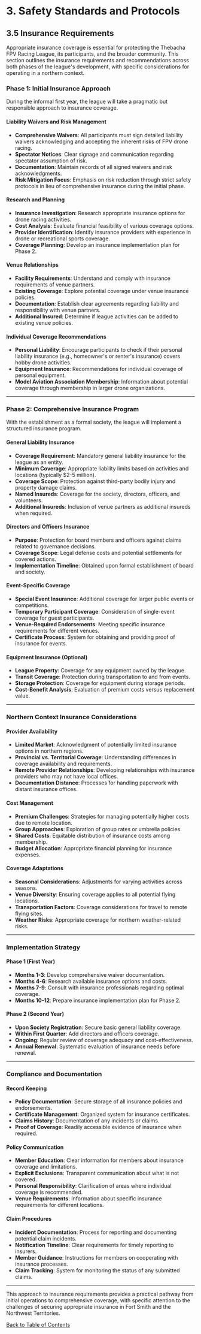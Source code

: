 # 3. Safety Standards and Protocols

## 3.5 Insurance Requirements

Appropriate insurance coverage is essential for protecting the Thebacha FPV Racing League, its participants, and the broader community. This section outlines the insurance requirements and recommendations across both phases of the league's development, with specific considerations for operating in a northern context.

### Phase 1: Initial Insurance Approach

During the informal first year, the league will take a pragmatic but responsible approach to insurance coverage.

#### Liability Waivers and Risk Management

- **Comprehensive Waivers**: All participants must sign detailed liability waivers acknowledging and accepting the inherent risks of FPV drone racing.  
- **Spectator Notices**: Clear signage and communication regarding spectator assumption of risk.  
- **Documentation**: Maintain records of all signed waivers and risk acknowledgments.  
- **Risk Mitigation Focus**: Emphasis on risk reduction through strict safety protocols in lieu of comprehensive insurance during the initial phase.  

#### Research and Planning

- **Insurance Investigation**: Research appropriate insurance options for drone racing activities.  
- **Cost Analysis**: Evaluate financial feasibility of various coverage options.  
- **Provider Identification**: Identify insurance providers with experience in drone or recreational sports coverage.  
- **Coverage Planning**: Develop an insurance implementation plan for Phase 2.  

#### Venue Relationships

- **Facility Requirements**: Understand and comply with insurance requirements of venue partners.  
- **Existing Coverage**: Explore potential coverage under venue insurance policies.  
- **Documentation**: Establish clear agreements regarding liability and responsibility with venue partners.  
- **Additional Insured**: Determine if league activities can be added to existing venue policies.  

#### Individual Coverage Recommendations

- **Personal Liability**: Encourage participants to check if their personal liability insurance (e.g., homeowner's or renter's insurance) covers hobby drone activities.  
- **Equipment Insurance**: Recommendations for individual coverage of personal equipment.  
- **Model Aviation Association Membership**: Information about potential coverage through membership in larger drone organizations.  

---

### Phase 2: Comprehensive Insurance Program

With the establishment as a formal society, the league will implement a structured insurance program.

#### General Liability Insurance

- **Coverage Requirement**: Mandatory general liability insurance for the league as an entity.  
- **Minimum Coverage**: Appropriate liability limits based on activities and locations (typically $2-5 million).  
- **Coverage Scope**: Protection against third-party bodily injury and property damage claims.  
- **Named Insureds**: Coverage for the society, directors, officers, and volunteers.  
- **Additional Insureds**: Inclusion of venue partners as additional insureds when required.  

#### Directors and Officers Insurance

- **Purpose**: Protection for board members and officers against claims related to governance decisions.  
- **Coverage Scope**: Legal defense costs and potential settlements for covered actions.  
- **Implementation Timeline**: Obtained upon formal establishment of board and society.  

#### Event-Specific Coverage

- **Special Event Insurance**: Additional coverage for larger public events or competitions.  
- **Temporary Participant Coverage**: Consideration of single-event coverage for guest participants.  
- **Venue-Required Endorsements**: Meeting specific insurance requirements for different venues.  
- **Certificate Process**: System for obtaining and providing proof of insurance for events.  

#### Equipment Insurance (Optional)

- **League Property**: Coverage for any equipment owned by the league.  
- **Transit Coverage**: Protection during transportation to and from events.  
- **Storage Protection**: Coverage for equipment during storage periods.  
- **Cost-Benefit Analysis**: Evaluation of premium costs versus replacement value.  

---

### Northern Context Insurance Considerations

#### Provider Availability

- **Limited Market**: Acknowledgment of potentially limited insurance options in northern regions.  
- **Provincial vs. Territorial Coverage**: Understanding differences in coverage availability and requirements.  
- **Remote Provider Relationships**: Developing relationships with insurance providers who may not have local offices.  
- **Documentation Distance**: Processes for handling paperwork with distant insurance offices.  

#### Cost Management

- **Premium Challenges**: Strategies for managing potentially higher costs due to remote location.  
- **Group Approaches**: Exploration of group rates or umbrella policies.  
- **Shared Costs**: Equitable distribution of insurance costs among membership.  
- **Budget Allocation**: Appropriate financial planning for insurance expenses.  

#### Coverage Adaptations

- **Seasonal Considerations**: Adjustments for varying activities across seasons.  
- **Venue Diversity**: Ensuring coverage applies to all potential flying locations.  
- **Transportation Factors**: Coverage considerations for travel to remote flying sites.  
- **Weather Risks**: Appropriate coverage for northern weather-related risks.  

---

### Implementation Strategy

#### Phase 1 (First Year)
- **Months 1-3**: Develop comprehensive waiver documentation.  
- **Months 4-6**: Research available insurance options and costs.  
- **Months 7-9**: Consult with insurance professionals regarding optimal coverage.  
- **Months 10-12**: Prepare insurance implementation plan for Phase 2.  

#### Phase 2 (Second Year)
- **Upon Society Registration**: Secure basic general liability coverage.  
- **Within First Quarter**: Add directors and officers coverage.  
- **Ongoing**: Regular review of coverage adequacy and cost-effectiveness.  
- **Annual Renewal**: Systematic evaluation of insurance needs before renewal.  

---

### Compliance and Documentation

#### Record Keeping

- **Policy Documentation**: Secure storage of all insurance policies and endorsements.  
- **Certificate Management**: Organized system for insurance certificates.  
- **Claims History**: Documentation of any incidents or claims.  
- **Proof of Coverage**: Readily accessible evidence of insurance when required.  

#### Policy Communication

- **Member Education**: Clear information for members about insurance coverage and limitations.  
- **Explicit Exclusions**: Transparent communication about what is not covered.  
- **Personal Responsibility**: Clarification of areas where individual coverage is recommended.  
- **Venue Requirements**: Information about specific insurance requirements for different locations.  

#### Claim Procedures

- **Incident Documentation**: Process for reporting and documenting potential claim incidents.  
- **Notification Timeline**: Clear requirements for timely reporting to insurers.  
- **Member Guidance**: Instructions for members on cooperating with insurance processes.  
- **Claim Tracking**: System for monitoring the status of any submitted claims.  

---

This approach to insurance requirements provides a practical pathway from initial operations to comprehensive coverage, with specific attention to the challenges of securing appropriate insurance in Fort Smith and the Northwest Territories.

[Back to Table of Contents](contents.md)